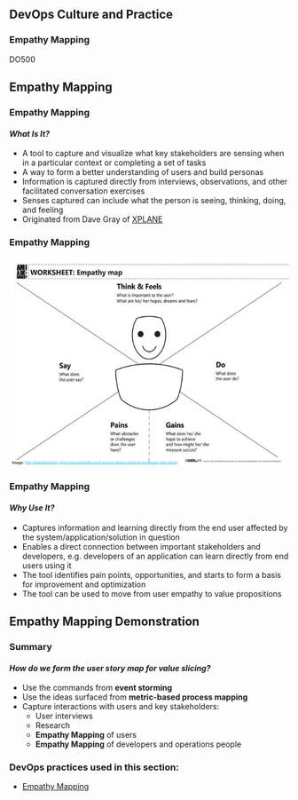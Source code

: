 <!-- .slide: data-background-image="images/RH_NewBrand_Background.png" -->
## DevOps Culture and Practice <!-- {.element: class="course-title"} -->
### Empathy Mapping <!-- {.element: class="title-color"} -->
DO500 <!-- {.element: class="title-color"} -->



<!-- .slide: id="empathy-mapping" -->
## Empathy Mapping



### Empathy Mapping
#### _What Is It?_
* A tool to capture and visualize what key stakeholders are sensing when in a
particular context or completing a set of tasks
* A way to form a better understanding of users and build personas
* Information is captured directly from interviews, observations, and other
facilitated conversation exercises
* Senses captured can include what the person is seeing, thinking, doing, and feeling
* Originated from Dave Gray of [XPLANE](http://www.xplane.com/)



### Empathy Mapping
![EmpathyMap](images/usm/empathymap.jpg)



### Empathy Mapping
#### _Why Use It?_
* Captures information and learning directly from the end user affected by the
system/application/solution in question
* Enables a direct connection between important stakeholders and developers, e.g.
developers of an application can learn directly from end users using it
* The tool identifies pain points, opportunities, and starts to form a basis for
improvement and optimization
* The tool can be used to move from user empathy to value propositions



## Empathy Mapping Demonstration



### Summary
#### _How do we form the user story map for value slicing?_
* Use the commands from **event storming**
* Use the ideas surfaced from **metric-based process mapping**
* Capture interactions with users and key stakeholders:
  * User interviews
  * Research
  * **Empathy Mapping** of users
  * **Empathy Mapping** of developers and operations people



<!-- .slide: data-background-image="images/chef-background.png", class="white-style" -->
### DevOps practices used in this section:
- [Empathy Mapping](https://openpracticelibrary.com/practice/empathy-mapping/)
